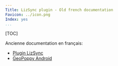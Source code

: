 ```yaml
---
Title: LizSync plugin - Old french documentation
Favicon: ../icon.png
Index: yes
...
```


[TOC]

Ancienne documentation en français:

* [Plugin LizSync](./qgis-lizsync-plugin/)
* [GeoPoppy Android](./geopoppy-android/)
